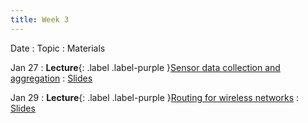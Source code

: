 ```yaml
---
title: Week 3
---
```


Date
: Topic
  : Materials

Jan 27
: **Lecture**{: .label .label-purple }[Sensor data collection and aggregation](#)
  : [Slides](https://docs.google.com/presentation/d/12CcuVKQvMgz-EDead197ewRt8SaNG0EE97yVyMD9DVY/edit?usp=sharing)
  
Jan 29
: **Lecture**{: .label .label-purple }[Routing for wireless networks](#)
  : [Slides](https://docs.google.com/presentation/d/1zDYm9mfYuVuG3W1Aw4EKnvoovpADYw3Pw11i5tNtepQ/edit?usp=sharing)

